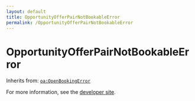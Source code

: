 ```yaml
---
layout: default
title: OpportunityOfferPairNotBookableError
permalink: /OpportunityOfferPairNotBookableError
---
```


# OpportunityOfferPairNotBookableError


Inherits from: [`oa:OpenBookingError`](https://openactive.io/OpenBookingError)

For more information, see the [developer site](https://developer.openactive.io/data-model/types/).